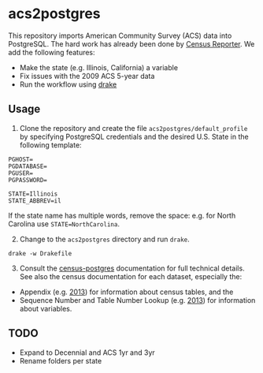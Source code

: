 # acs2postgres
This repository imports American Community Survey (ACS) data into PostgreSQL. The hard work has already been done by [Census Reporter](https://github.com/censusreporter/census-postgres). We add the following features:

- Make the state (e.g. Illinois, California) a variable
- Fix issues with the 2009 ACS 5-year data
- Run the workflow using [drake](https://github.com/factual/drake)

## Usage
1. Clone the repository and create the file `acs2postgres/default_profile` by specifying PostgreSQL credentials and the desired U.S. State in the following template:
 ```
 PGHOST=
 PGDATABASE=
 PGUSER=
 PGPASSWORD=

 STATE=Illinois
 STATE_ABBREV=il
 ```

 If the state name has multiple words, remove the space: e.g. for North Carolina use `STATE=NorthCarolina`.

2. Change to the `acs2postgres` directory and run `drake`.

 ```
 drake -w Drakefile
 ```

3. Consult the  [census-postgres](https://github.com/censusreporter/census-postgres) documentation for full technical details. See also the census documentation for each dataset, especially the:
 - Appendix (e.g. [2013](http://www2.census.gov/acs2013_5yr/summaryfile/ACS_2013_SF_5YR_Appendices.xls)) for information about census tables, and the
 - Sequence Number and Table Number Lookup (e.g. [2013](http://www2.census.gov/acs2013_5yr/summaryfile/Sequence_Number_and_Table_Number_Lookup.txt)) for information about variables.

## TODO
 - Expand to Decennial and ACS 1yr and 3yr
 - Rename folders per state
